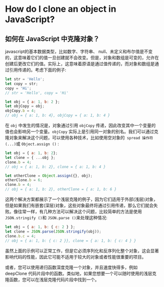 # How do I clone an object in JavaScript?

## 如何在 JavaScript 中克隆对象？

javascript的基本数据类型，比如数字、字符串、 null、未定义和布尔值是不变的，这意味着它们的值一旦创建就不会改变。但是，对象和数组是可变的，允许在创建后更改它们的值。实际上，这意味着原语是通过值传递的，而对象和数组是通过引用传递的。考虑下面的例子:

```js
let str = 'Hello';
let copy = str;
copy = 'Hi';
// str = 'Hello', copy = 'Hi'

let obj = { a: 1, b: 2 };
let objCopy = obj;
objCopy.b = 4;
// obj = { a: 1, b: 4}, objCopy = { a: 1, b: 4 }
```

在 `obj` 中发生的情况是，对象通过引用 `objCopy` 传递，因此改变其中一个变量的值也会影响另一个变量。`objCopy` 实际上是引用同一对象的别名。我们可以通过克隆对象来解决这个问题，可以使用各种技术，比如使用空对象的` spread 操作符(...)`或 `Object.assign ()` :

```js
let obj = { a: 1, b: 2};
let clone = { ...obj };
clone.b = 4;
// obj = { a: 1, b: 2}, clone = { a: 1, b: 4 }

let otherClone = Object.assign({}, obj);
otherClone.b = 6;
clone.b = 4;
// obj = { a: 1, b: 2}, otherClone = { a: 1, b: 6 }
```

这两个解决方案都展示了一个浅层克隆的例子，因为它们适用于外部(浅层)对象，但是如果我们有嵌套(深层)对象，这些对象最终将通过引用传递，那么它们就会失败。像往常一样，有几种方法可以解决这个问题，比较简单的方法是使用 `JSON.stringify ()`和 `JSON.parse ()`来处理这种情况:

```js
let obj = { a: 1, b: { c: 2 } };
let clone = JSON.parse(JSON.stringify(obj));
clone.b.c = 4;
// obj = { a: 1, b: { c: 2 }}, clone = { a: 1, b: { c: 4 } }
```

虽然上面的示例可以正常工作，但是它必须序列化和反序列化整个对象，这会显著影响代码的性能，因此它可能不适用于较大的对象或者性能很重要的项目。

或者，您可以使用递归函数深度克隆一个对象，并且速度快得多，例如 deepClone 代码片段中的函数。类似地，如果您想要一个可以随时使用的浅层克隆函数，您可以在浅层克隆代码片段中找到一个。
